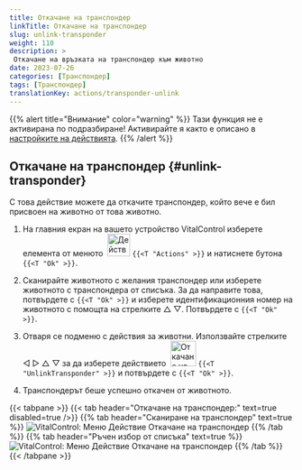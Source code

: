 ```yaml
---
title: Откачане на транспондер
linkTitle: Откачане на транспондер
slug: unlink-transponder
weight: 110
description: >
 Откачане на връзката на транспондер към животно
date: 2023-07-26
categories: [Транспондер]
tags: [Транспондер]
translationKey: actions/transponder-unlink
---
```

{{% alert title="Внимание" color="warning" %}}
Тази функция не е активирана по подразбиране! Активирайте я както е описано в [настройките на действията](../setting/).
{{% /alert %}}

## Откачане на транспондер {#unlink-transponder}

С това действие можете да откачите транспондер, който вече е бил присвоен на животно от това животно.

1. На главния екран на вашето устройство VitalControl изберете елемента от менюто &nbsp;<img src="/icons/actions.svg" width="40" align="bottom" alt="Действия" /> `{{<T "Actions" >}}` и натиснете бутона `{{<T "Ok" >}}`.

2. Сканирайте животното с желания транспондер или изберете животното с транспондера от списъка. За да направите това, потвърдете с `{{<T "Ok" >}}` и изберете идентификационния номер на животното с помощта на стрелките △ ▽. Потвърдете с `{{<T "Ok" >}}`.

3. Отваря се подменю с действия за животни. Използвайте стрелките ◁ ▷ △ ▽ за да изберете действието &nbsp;<img src="/icons/actions/unlink-transponder.svg" width="45" align="bottom" alt="Откачане на транспондер" /> `{{<T "UnlinkTransponder" >}}` и потвърдете с `{{<T "Ok" >}}`.

4. Транспондерът беше успешно откачен от животното.

{{< tabpane >}}
{{< tab header="Откачане на транспондер:" text=true disabled=true />}}
{{% tab header="Сканиране на транспондер" text=true %}}
![VitalControl: Меню Действие Откачане на транспондер](../images/unlinktransponder-scan.png "Откачане на транспондер")
{{% /tab %}}
{{% tab header="Ръчен избор от списъка" text=true %}}
![VitalControl: Меню Действие Откачане на транспондер](../images/unlinktransponder.png "Откачане на транспондер")
{{% /tab %}}
{{< /tabpane >}}
